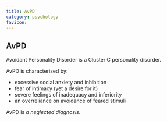 ```yaml
---
title: AvPD
category: psychology
favicon: 
---
```


## AvPD

Avoidant Personality Disorder is a Cluster C personality disorder.

AvPD is characterized by:
- excessive social anxiety and inhibition
- fear of intimacy (yet a desire for it)
- severe feelings of inadequacy and inferiority
- an overreliance on avoidance of feared stimuli

AvPD is *a neglected diagnosis*.
